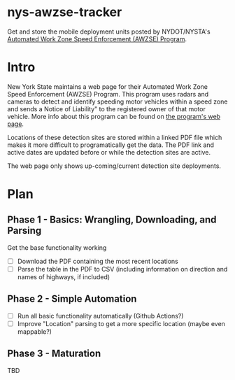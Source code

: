 # nys-awzse-tracker
Get and store the mobile deployment units posted by NYDOT/NYSTA's [Automated Work Zone Speed Enforcement (AWZSE) Program](https://www.ny.gov/work-zone-safety-awareness/automated-work-zone-speed-enforcement-program).

# Intro
New York State maintains a web page for their Automated Work Zone Speed Enforcement (AWZSE) Program.
This program uses radars and cameras to detect and identify speeding motor vehicles within a speed zone and sends a Notice of Liability" to the registered owner of that motor vehicle. More info about this program can be found on [the program's web page](https://www.ny.gov/work-zone-safety-awareness/automated-work-zone-speed-enforcement-program).

Locations of these detection sites are stored within a linked PDF file which makes it more difficult to programatically get the data. The PDF link and active dates are updated before or while the detection sites are active.

The web page only shows up-coming/current detection site deployments.

# Plan
## Phase 1 - Basics: Wrangling, Downloading, and Parsing
Get the base functionality working
- [ ] Download the PDF containing the most recent locations
- [ ] Parse the table in the PDF to CSV (including information on direction and names of highways, if included)
## Phase 2 - Simple Automation
- [ ] Run all basic functionality automatically (Github Actions?)
- [ ] Improve "Location" parsing to get a more specific location (maybe even mappable?)
## Phase 3 - Maturation
TBD
